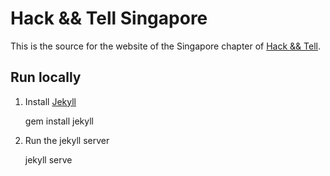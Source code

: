 # Hack && Tell Singapore

This is the source for the website of the Singapore chapter of [Hack && Tell][ht].

## Run locally

1. Install [Jekyll][]

    gem install jekyll

2. Run the jekyll server

    jekyll serve

[ht]: http://hackandtell.org/
[Jekyll]: https://jekyllrb.com
